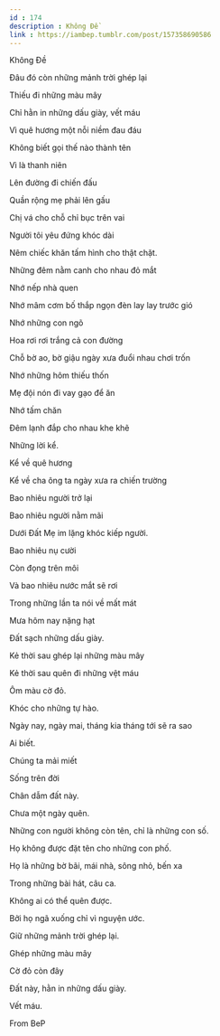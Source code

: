 ```yaml
---
id : 174
description : Không Đề
link : https://iambep.tumblr.com/post/157358690586
---
```


Không Đề

Đâu đó còn những mảnh trời ghép lại

Thiếu đi những màu mây

Chỉ hằn in những dấu giày, vết máu

Vì quê hương một nỗi niềm đau đáu

Không biết gọi thế nào thành tên

Vì là thanh niên

Lên đường đi chiến đấu

Quần rộng mẹ phải lên gấu

Chị vá cho chỗ chỉ bục trên vai

Người tôi yêu đứng khóc dài

Nêm chiếc khăn tấm hình cho thật chặt.

Những đêm nằm canh cho nhau đỏ mắt

Nhớ nếp nhà quen

Nhớ mâm cơm bố thắp ngọn đèn lay lay trước gió

Nhớ những con ngõ

Hoa rơi rơi trắng cả con đường

Chỗ bờ ao, bờ giậu ngày xưa đuổi nhau chơi trốn

Nhớ những hôm thiếu thốn

Mẹ đội nón đi vay gạo để ăn

Nhớ tấm chăn

Đêm lạnh đắp cho nhau khe khẽ

Những lời kể.

Kể về quê hương

Kể về cha ông ta ngày xưa ra chiến trường

Bao nhiêu người trở lại

Bao nhiêu người nằm mãi

Dưới Đất Mẹ im lặng khóc kiếp người.

Bao nhiêu nụ cười

Còn đọng trên môi

Và bao nhiêu nước mắt sẽ rơi

Trong những lần ta nói về mất mát

Mưa hôm nay nặng hạt

Đất sạch những dấu giày.

Kẻ thời sau ghép lại những màu mây

Kẻ thời sau quên đi những vệt máu

Ôm màu cờ đỏ.

Khóc cho những tự hào.

Ngày nay, ngày mai, tháng kia tháng tới sẽ ra sao

Ai biết.

Chúng ta mải miết

Sống trên đời

Chân dẫm đất này.

Chưa một ngày quên.

Những con người không còn tên, chỉ là những con số.

Họ không được đặt tên cho những con phố.

Họ là những bờ bãi, mái nhà, sông nhỏ, bến xa

Trong những bài hát, câu ca.

Không ai có thể quên được.

Bởi họ ngã xuống chỉ vì nguyện ước.

Giữ những mảnh trời ghép lại.

Ghép những màu mây

Cờ đỏ còn đây

Đất này, hằn in những dấu giày.

Vết máu.

From BeP